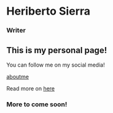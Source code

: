 # Heriberto Sierra

### Writer

## This is my personal page!

You can follow me on my social media!

[aboutme](aboutme.md)

Read more on [here](https://keybase.pub/heribertosgp/)

### More to come soon!
